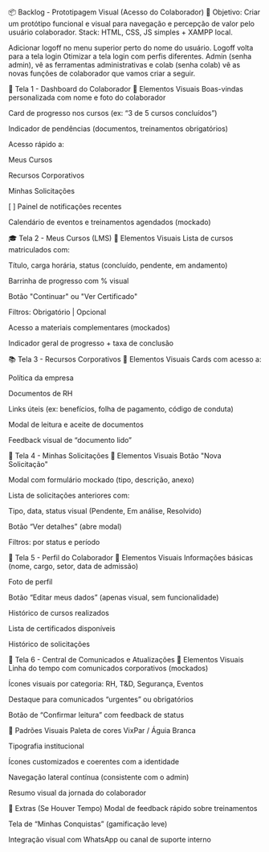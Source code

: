 📦 Backlog - Prototipagem Visual (Acesso do Colaborador)
🎯 Objetivo: Criar um protótipo funcional e visual para navegação e percepção de valor pelo usuário colaborador. Stack: HTML, CSS, JS simples + XAMPP local.

Adicionar logoff no menu superior perto do nome do usuário. Logoff volta para a tela login
Otimizar a tela login com perfis diferentes. Admin (senha admin), vê as ferramentas administrativas e colab (senha colab) vê as novas funções de colaborador que vamos criar a seguir.

🧭 Tela 1 - Dashboard do Colaborador
🔧 Elementos Visuais
 Boas-vindas personalizada com nome e foto do colaborador

 Card de progresso nos cursos (ex: “3 de 5 cursos concluídos”)

 Indicador de pendências (documentos, treinamentos obrigatórios)

 Acesso rápido a:

 Meus Cursos

 Recursos Corporativos

 Minhas Solicitações

 [ ] Painel de notificações recentes

 Calendário de eventos e treinamentos agendados (mockado)

🎓 Tela 2 - Meus Cursos (LMS)
🔧 Elementos Visuais
 Lista de cursos matriculados com:

Título, carga horária, status (concluído, pendente, em andamento)

Barrinha de progresso com % visual

Botão "Continuar" ou "Ver Certificado"

 Filtros: Obrigatório | Opcional

 Acesso a materiais complementares (mockados)

 Indicador geral de progresso + taxa de conclusão

📚 Tela 3 - Recursos Corporativos
🔧 Elementos Visuais
 Cards com acesso a:

Política da empresa

Documentos de RH

Links úteis (ex: benefícios, folha de pagamento, código de conduta)

 Modal de leitura e aceite de documentos

 Feedback visual de “documento lido”

📨 Tela 4 - Minhas Solicitações
🔧 Elementos Visuais
 Botão "Nova Solicitação"

 Modal com formulário mockado (tipo, descrição, anexo)

 Lista de solicitações anteriores com:

Tipo, data, status visual (Pendente, Em análise, Resolvido)

Botão “Ver detalhes” (abre modal)

 Filtros: por status e período

🧾 Tela 5 - Perfil do Colaborador
🔧 Elementos Visuais
 Informações básicas (nome, cargo, setor, data de admissão)

 Foto de perfil

 Botão “Editar meus dados” (apenas visual, sem funcionalidade)

 Histórico de cursos realizados

 Lista de certificados disponíveis

 Histórico de solicitações

📢 Tela 6 - Central de Comunicados e Atualizações
🔧 Elementos Visuais
 Linha do tempo com comunicados corporativos (mockados)

 Ícones visuais por categoria: RH, T&D, Segurança, Eventos

 Destaque para comunicados “urgentes” ou obrigatórios

 Botão de “Confirmar leitura” com feedback de status

🎨 Padrões Visuais
 Paleta de cores VixPar / Águia Branca

 Tipografia institucional

 Ícones customizados e coerentes com a identidade

 Navegação lateral contínua (consistente com o admin)

 Resumo visual da jornada do colaborador

🧪 Extras (Se Houver Tempo)
 Modal de feedback rápido sobre treinamentos

 Tela de “Minhas Conquistas” (gamificação leve)

 Integração visual com WhatsApp ou canal de suporte interno

